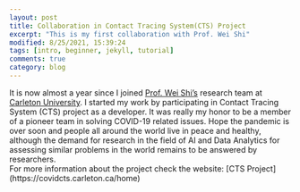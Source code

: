 ```yaml
---
layout: post
title: Collaboration in Contact Tracing System(CTS) Project
excerpt: "This is my first collaboration with Prof. Wei Shi"
modified: 8/25/2021, 15:39:24
tags: [intro, beginner, jekyll, tutorial]
comments: true
category: blog
---
```


<div class="message">
It is now almost a year since I joined <a href="https://www.csit.carleton.ca/wshi/">Prof. Wei Shi’s</a> research team at  <a href="https://carleton.ca/">Carleton University</a>. I started my work by participating in Contact Tracing System (CTS) project as a developer. It was really my honor to be a member of a pioneer team in solving COVID-19 related issues.
Hope the pandemic is over soon and people all around the world live in peace and healthy, although the demand for research in the field of AI and Data Analytics for assessing similar problems in the world remains to be answered by researchers.
</div>
For more information about the project check the website: [CTS Project](https://covidcts.carleton.ca/home)
